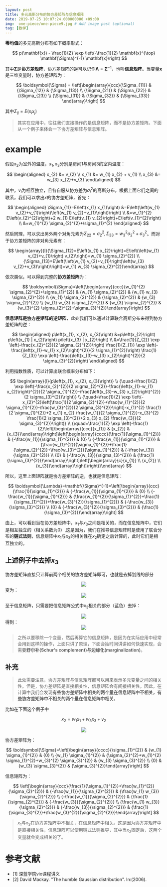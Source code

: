 ```yaml
---
layout: post
title: 多元高斯分布的协方差矩阵与信息矩阵
date: 2019-07-25 10:07:24.000000000 +09:00
img:  one-piece/one-piece9.jpg # Add image post (optional)
tag: [数学]
---
```


**零均值**的多元高斯分布有如下概率形式：

$$
p(\mathbf{x}) - \frac{1}{Z} \exp \left(-\frac{1}{2} \mathbf{x}^{\top} \mathbf{\Sigma}^{-1} \mathbf{x}\right)
$$

其中$\mathbf{\Sigma}$是**协方差矩阵**，协方差矩阵的逆可以记作$\mathbf{\Lambda}=\mathbf{\Sigma}^{-1}$，也叫**信息矩阵**。当变量$\mathbf{x}$是三维变量时，协方差矩阵为：

$$
\boldsymbol{\Sigma} = \left[\begin{array}{ccc}{\Sigma_{11}} & {\Sigma_{12}} & {\Sigma_{13}} \\ {\Sigma_{21}} & {\Sigma_{22}} & {\Sigma_{23}} \\ {\Sigma_{31}} & {\Sigma_{32}} & {\Sigma_{33}} \end{array}\right]
$$

其中$\Sigma_{i j} = E\left(x_{i} x_{j}\right)$

> 其实在应用中，往往我们直接操作的是信息矩阵，而不是协方差矩阵。下面从一个例子来体会一下协方差矩阵与信息矩阵。

# example
假设$x_{2}$为室外的温度，$x_{1},x_{3}$分别是房间1与房间3的室内温度：

$$
\begin{aligned} x_{2} &= v_{2} \\ x_{1} &= w_{1} x_{2} + v_{1} \\ x_{3} &= w_{3} x_{2}+v_{3} \end{aligned}
$$ 

其中，$v_{i}$为相互独立，且各自服从协方差为$\sigma_{i}^{2}$的高斯分布。根据上面它们之间的联系，我们可以求出$x$的协方差矩阵，首先：

$$
\begin{aligned} \Sigma_{11}=E\left(x_{1} x_{1}\right) &=E\left(\left(w_{1} v_{2}+v_{1}\right)\left(w_{1} v_{2}+v_{1}\right)\right) \\ &=w_{1}^{2} E\left(v_{2}^{2}\right)+2 w_{1} E\left(v_{1} v_{2}\right)+E\left(v_{1}^{2}\right) \\ &=w_{1}^{2} \sigma_{2}^{2}+\sigma_{1}^{2} \end{aligned}
$$

然后同理，可以求出另外两个对角元素为$\Sigma_{22}=\sigma_{2}^{2}, \Sigma_{33}=w_{3}^{2} \sigma_{2}^{2}+\sigma_{3}^{2}$。而对于协方差矩阵的非对角元素有：

$$
\begin{array}{l}{\Sigma_{12}=E\left(x_{1} x_{2}\right)=E\left(\left(w_{1} v_{2}+v_{1}\right) v_{2}\right)=w_{1} \sigma_{2}^{2}} \\ {\Sigma_{13}=E\left(\left(w_{1} v_{2}+v_{1}\right)\left(w_{3} v_{2}+v_{3}\right)\right)=w_{1} w_{3} \sigma_{2}^{2}}\end{array}
$$

依次类似，可以得到完整的**协方差矩阵**为：

$$
\boldsymbol{\Sigma}=\left[\begin{array}{ccc}{w_{1}^{2} \sigma_{2}^{2}+\sigma_{1}^{2}} & {w_{1} \sigma_{2}^{2}} & {w_{1} w_{3} \sigma_{2}^{2}} \\ {w_{1} \sigma_{2}^{2}} & {\sigma_{2}^{2}} & {w_{3} \sigma_{2}^{2}} \\ {w_{1} w_{3} \sigma_{2}^{2}} & {w_{3} \sigma_{2}^{2}} & {w_{3}^{2} \sigma_{2}^{2}+\sigma_{3}^{2}}\end{array}\right]
$$

**信息矩阵是协方差矩阵的逆矩阵**，此处我们可以通过计算联合高斯分布来得到协方差矩阵的逆：

$$
\begin{aligned} p\left(x_{1}, x_{2}, x_{3}\right) &=p\left(x_{2}\right) p\left(x_{1} | x_{2}\right) p\left(x_{3} | x_{2}\right) \\ &=\frac{1}{Z_{2}} \exp \left(-\frac{x_{2}^{2}}{2 \sigma_{2}^{2}}\right) \frac{1}{Z_{1}} \exp \left(-\frac{\left(x_{1}-w_{1} x_{2}\right)^{2}}{2 \sigma_{1}^{2}}\right) \frac{1}{Z_{3}} \exp \left(-\frac{\left(x_{3}-w_{3} x_{2}\right)^{2}}{2 \sigma_{3}^{2}}\right) \end{aligned}
$$

利用指数性质，可以计算出联合概率分布如下：

$$
\begin{array}{l}{p\left(x_{1}, x_{2}, x_{3}\right)} \\ {\quad=\frac{1}{Z} \exp \left(-\frac{x_{2}^{2}}{2 \sigma_{2}^{2}}-\frac{\left(x_{1}-w_{1} x_{2}\right)^{2}}{2 \sigma_{1}^{2}}-\frac{\left(x_{3}-w_{3} x_{2}\right)^{2}}{2 \sigma_{3}^{2}}\right)} \\ {\quad=\frac{1}{Z} \exp \left(-x_{2}^{2}\left[\frac{1}{2 \sigma_{2}^{2}}+\frac{w_{1}^{2}}{2 \sigma_{1}^{2}}-\frac{w_{3}^{2}}{2 \sigma_{3}^{2}}\right]-x_{1}^{2} \frac{1}{2 \sigma_{1}^{2}}+2 x_{1} x_{2} \frac{w_{1}}{2 \sigma_{1}^{2}}-x_{3}^{2} \frac{1}{2 \sigma_{3}^{2}}+2 x_{3} x_{2} \frac{w_{3}}{2 \sigma_{3}^{2}}\right)} \\ {\quad=\frac{1}{Z} \exp \left(-\frac{1}{2}\left[\begin{array}{ccc}{x_{1}} & {x_{2}} & {x_{3}}\end{array}\right]\left[\begin{array}{cccc}{\frac{1}{\sigma_{1}^{2}}} & {-\frac{w_{1}}{\sigma_{1}^{2}}} & {0} \\ {-\frac{w_{1}}{\sigma_{1}^{2}}} & {\frac{w_{1}^{2}}{\sigma_{1}^{2}}+\frac{1}{\sigma_{2}^{2}}+\frac{w_{3}^{2}}{\sigma_{1}^{2}}} & {-\frac{w_{3}}{\sigma_{3}^{2}}} \\ {0} & {-\frac{w_{3}}{\sigma_{3}^{2}}} & {\frac{1}{\sigma_{3}^{2}}}\end{array}\right]\left[\begin{array}{c}{x_{1}} \\ {x_{2}} \\ {x_{3}}\end{array}\right]\right)}\end{array}
$$

所以，这里上面矩阵就是协方差矩阵的逆，也就是信息矩阵：

$$
\boldsymbol{\Lambda}=\mathbf{\Sigma}^{-1}=\left[\begin{array}{ccc}{\frac{1}{\sigma_{1}^{2}}} & {-\frac{w_{1}}{\sigma_{1}^{2}}} & {0} \\ {-\frac{w_{1}}{\sigma_{1}^{2}}} & {\frac{w_{1}^{2}}{\sigma_{1}^{2}}+\frac{1}{\sigma_{1}^{2}}+\frac{w_{3}^{2}}{\sigma_{1}^{2}}} & {-\frac{w_{3}}{\sigma_{3}^{2}}} \\ {0} & {-\frac{w_{3}^{2}}{\sigma_{3}^{2}}} & {\frac{1}{\sigma_{3}^{2}}}\end{array}\right]
$$

由上，可以看到当在协方差矩阵中，$x_{1}$与$x_{3}$之间是相关的，而在信息矩阵中，它们是相互独立的（相关系数为0）,这是因为，我们在推导信息矩阵时是使用了联合分布的**链式法则**，信息矩阵中$x_{1}$与$x_{3}$的相关性在$x_{2}$确定之后计算的，此时它们是相互独立的。


## 上述例子中去掉$x_{3}$
协方差矩阵直接只计算前两个相关的协方差矩阵即可，也就是去掉划线的部分
<div style="text-align: center">
<img src="{{site.baseurl}}/assets/img/math/cov.PNG"/>
</div>
变为：
<div style="text-align: center">
<img src="{{site.baseurl}}/assets/img/math/cov1.PNG"/>
</div>

至于信息矩阵，只需要把信息矩阵公式中$x_{3}$相关的部分（蓝色）去掉：
<div style="text-align: center">
<img src="{{site.baseurl}}/assets/img/math/information.PNG"/>
</div>
得到：
<div style="text-align: center">
<img src="{{site.baseurl}}/assets/img/math/information1.PNG"/>
</div>

> 之所以要移除一个变量，然后再算它的信息矩阵，是因为在实际应用中经常会用到这样的操作，上面只讲了原理，下面会抽时间讲讲如何快速实现，会需要**舒尔补(Schur's complement)**与**边缘化(marginalization)**。

## 补充

> 此处需要注意，协方差矩阵与信息矩阵都可以用来表示多元变量之间的相关性。但是，协方差矩阵是直接相关性，信息矩阵会有间接相关性。因此，在计算中我们会发现**有些协方差矩阵中相关的两个量在信息矩阵中不相关，有些协方差矩阵中不相关的两个量在信息矩阵中相关**。

比如在下面这个例子中

$$
x_{2}=w_{1} x_{1}+w_{3} x_{3}+v_{2}
$$

<div style="text-align: center">
<img src="{{site.baseurl}}/assets/img/math/sample2.PNG"/>
</div>

协方差矩阵为：

$$
\boldsymbol{\Sigma}=\left[\begin{array}{cccc}{\sigma_{1}^{2}} & {w_{1} \sigma_{1}^{2}} & {0} \\ {w_{1} \sigma_{1}^{2}} & {\sigma_{2}^{2}+w_{1}^{2} \sigma_{1}^{2}+w_{3}^{2} \sigma_{3}^{2}} & {w_{3} \sigma_{3}^{2}} \\ {0} & {w_{3} \sigma_{3}^{2}} & {\sigma_{3}^{2}}\end{array}\right]
$$

信息矩阵为：

$$
\left[\begin{array}{ccc}{\frac{1}{\sigma_{1}^{2}}+\frac{w_{1}^{2}}{\sigma_{2}^{2}}} & {-\frac{w_{1}}{\sigma_{2}^{2}}} & {\frac{w_{1} w_{3}}{\sigma_{2}^{2}}} \\ {-\frac{w_{1}}{\sigma_{2}^{2}}} & {\frac{1}{\sigma_{2}^{2}}} & {-\frac{w_{3}}{\sigma_{2}^{2}}} \\ {\frac{w_{1} w_{3}}{\sigma_{2}^{2}}} & {-\frac{w_{3}}{\sigma_{2}^{2}}} & {\frac{1}{\sigma_{3}^{2}}+\frac{w_{3}^{2}}{\sigma_{2}^{2}}}\end{array}\right]
$$

> $x_{1}$与$x_{3}$在协方差矩阵中不相关，在信息矩阵中相关。这是因为协方差矩阵中是直接相关性，信息矩阵可以使用链式法则推导，其中当$x_2$固定后，这两个变量就会变成相关的了。

# 参考文献
- [1] 深蓝学院vio课程讲义
- [2] David Mackay. "The humble Gaussian distribution". In:(2006).

